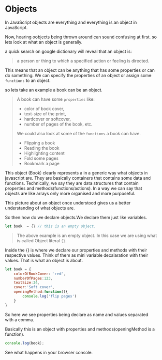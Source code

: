 # Objects

In JavaScript objects are everything and everything is an object in JavaScript. 

Now, hearing oobjects being thrown around can sound confusing at first. so lets look at what an object is generally.

a quick search on google dictionary will reveal that an object is:
> a person or thing to which a specified action or feeling is directed.

This means that an object can be anything that has some properties or can do something. We can specify the properties of an object or assign some `functions` to an object.

so lets take an example  a book can be an object. 
> A book can have some `properties` like:
>  - color of book cover, 
>  - text-size of the print, 
> - hardcover or softcover, 
> - number of pages of the book, etc. 
> 
> We could also look at some of the `functions` a book can have.
> - Flipping a book
> - Reading the book
> - Highlighting content
> - Fold some pages
> - Bookmark a page

This object (Book) clearly represents a in a generic way what objects in javascript are. They are basically containers that contains some data and functions. Technically, we say they are data structures that contain properties and methods(functions/actions). In a way we can say that objects are like arrays only more organised and more purposeful.

This picture about an object once understood gives us a better understanding of what objects are.

So then how do we declare objects.We declare them just like variables.

```js
let book  = {} // this is an empty object.

```
> The above example is an empty object. In this case we are using what is called Object literal `{}`.

Inside the {} is where we declare our properties and methods with their respective values. Think of them as mini variable decalaration with their values. That is what an object is about. 
```javascript
let book = {
    colorOfBookCover: 'red',
    numberOfPages:123,
    textSize:34,
    cover:'Soft cover',
    openingMethod:function(){
        console.log('flip pages')
    }
}
```

So here we see properties being declare as name and values separated with a comma.

Basically this is an object with properties and methods(openingMethod is a function).

```javascript
console.log(book);
```
See what happens in your browser console. 